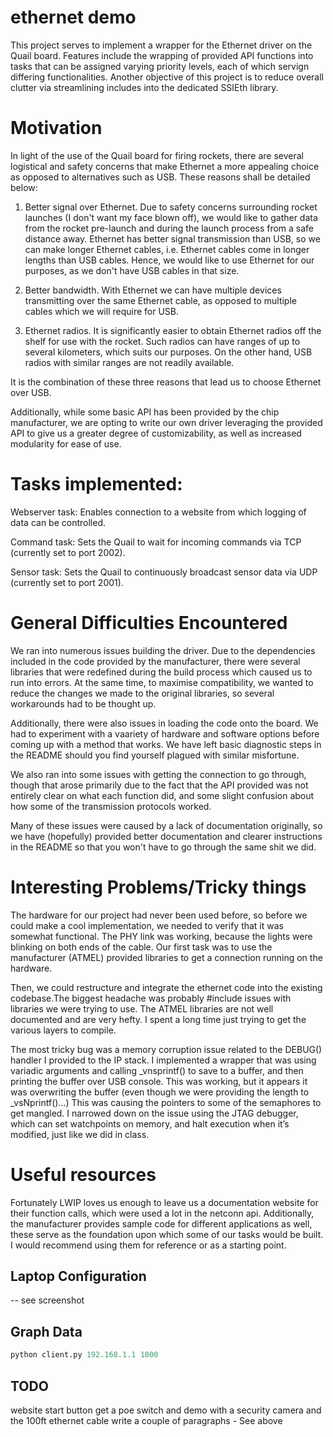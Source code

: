 # ethernet demo

This project serves to implement a wrapper for the Ethernet driver on the Quail board. Features include the wrapping of provided API functions into tasks that can be assigned varying priority levels, each of which servign differing functionalities. Another objective of this project is to reduce overall clutter via streamlining includes into the dedicated SSIEth library.

# Motivation

In light of the use of the Quail board for firing rockets, there are several logistical and safety concerns that make Ethernet a more appealing choice as opposed to alternatives such as USB. These reasons shall be detailed below:

1) Better signal over Ethernet. Due to safety concerns surrounding rocket launches (I don't want my face blown off), we would like to gather data from the rocket pre-launch and during the launch process from a safe distance away. Ethernet has better signal transmission than USB, so we can make longer Ethernet cables, i.e. Ethernet cables come in longer lengths than USB cables. Hence, we would like to use Ethernet for our purposes, as we don't have USB cables in that size.

2) Better bandwidth. With Ethernet we can have multiple devices transmitting over the same Ethernet cable, as opposed to multiple cables which we will require for USB.

3) Ethernet radios. It is significantly easier to obtain Ethernet radios off the shelf for use with the rocket. Such radios can have ranges of up to several kilometers, which suits our purposes. On the other hand, USB radios with similar ranges are not readily available.

It is the combination of these three reasons that lead us to choose Ethernet over USB.

Additionally, while some basic API has been provided by the chip manufacturer, we are opting to write our own driver leveraging the provided API to give us a greater degree of customizability, as well as increased modularity for ease of use.

# Tasks implemented:

Webserver task: Enables connection to a website from which logging of data can be controlled.

Command task: Sets the Quail to wait for incoming commands via TCP (currently set to port 2002).

Sensor task: Sets the Quail to continuously broadcast sensor data via UDP (currently set to port 2001).

# General Difficulties Encountered

We ran into numerous issues building the driver. Due to the dependencies included in the code provided by the manufacturer, there were several libraries that were redefined during the build process which caused us to run into errors. At the same time, to maximise compatibility, we wanted to reduce the changes we made to the original libraries, so several workarounds had to be thought up.

Additionally, there were also issues in loading the code onto the board. We had to experiment with a vaariety of hardware and software options before coming up with a method that works. We have left basic diagnostic steps in the README should you find yourself plagued with similar misfortune.

We also ran into some issues with getting the connection to go through, though that arose primarily due to the fact that the API provided was not entirely clear on what each function did, and some slight confusion about how some of the transmission protocols worked.

Many of these issues were caused by a lack of documentation originally, so we have (hopefully) provided better documentation and clearer instructions in the README so that you won't have to go through the same shit we did.

# Interesting Problems/Tricky things

The hardware for our project had never been used before, so before we could make a cool implementation, we needed to verify that it was somewhat functional. The PHY link was working, because the lights were blinking on both ends of the cable. Our first task was to use the manufacturer (ATMEL) provided libraries to get a connection running on the hardware.

Then, we could restructure and integrate the ethernet code into the existing codebase.The biggest headache was probably #include issues with libraries we were trying to use. The ATMEL libraries are not well documented and are very hefty. I spent a long time just trying to get the various layers to compile.

The most tricky bug was a memory corruption issue related to the DEBUG() handler I provided to the IP stack. I implemented a wrapper that was using variadic arguments and calling _vnsprintf() to save to a buffer, and then printing the buffer over USB console. This was working, but it appears it was overwriting the buffer (even though we were providing the length to _vsNprintf()…) This was causing the pointers to some of the semaphores to get mangled. I narrowed down on the issue using the JTAG debugger, which can set watchpoints on memory, and halt execution when it’s modified, just like we did in class.

# Useful resources

Fortunately LWIP loves us enough to leave us a documentation website for their function calls, which were used a lot in the netconn api. Additionally, the manufacturer provides sample code for different applications as well, these serve as the foundation upon which some of our tasks would be built. I would recommend using them for reference or as a starting point.

## Laptop Configuration

-- see screenshot

## Graph Data

```python
python client.py 192.168.1.1 1000
```

## TODO

website start button
get a poe switch and demo with a security camera and the 100ft ethernet cable
write a couple of paragraphs - See above
